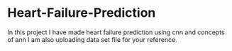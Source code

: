# Heart-Failure-Prediction
In this project I  have made heart failure prediction using cnn and concepts of ann I am also uploading data set file for your reference.

